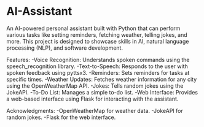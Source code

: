 # AI-Assistant
An AI-powered personal assistant built with Python that can perform various tasks like setting reminders, fetching weather, telling jokes, and more. This project is designed to showcase skills in AI, natural language processing (NLP), and software development.

Features:
-Voice Recognition: Understands spoken commands using the speech_recognition library.
-Text-to-Speech: Responds to the user with spoken feedback using pyttsx3.
-Reminders: Sets reminders for tasks at specific times.
-Weather Updates: Fetches weather information for any city using the OpenWeatherMap API.
-Jokes: Tells random jokes using the JokeAPI.
-To-Do List: Manages a simple to-do list.
-Web Interface: Provides a web-based interface using Flask for interacting with the assistant.

Acknowledgments:
-OpenWeatherMap for weather data.
-JokeAPI for random jokes.
-Flask for the web interface.
